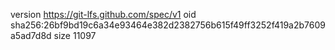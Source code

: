version https://git-lfs.github.com/spec/v1
oid sha256:26bf9bd19c6a34e93464e382d2382756b615f49ff3252f419a2b7609a5ad7d8d
size 11097
